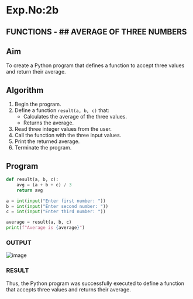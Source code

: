 # Exp.No:2b  
## FUNCTIONS - ## AVERAGE OF THREE NUMBERS

## Aim
To create a Python program that defines a function to accept three values and return their average.

## Algorithm
1. Begin the program.
2. Define a function `result(a, b, c)` that:
   - Calculates the average of the three values.
   - Returns the average.
3. Read three integer values from the user.
4. Call the function with the three input values.
5. Print the returned average.
6. Terminate the program.

## Program
```python
def result(a, b, c):
    avg = (a + b + c) / 3
    return avg

a = int(input("Enter first number: "))
b = int(input("Enter second number: "))
c = int(input("Enter third number: "))

average = result(a, b, c)
print(f"Average is {average}")
```

### OUTPUT
![image](https://github.com/user-attachments/assets/0e472376-458e-4f7a-9028-2b39997241cf)

### RESULT
Thus, the Python program was successfully executed to define a function that accepts three values and returns their average.


